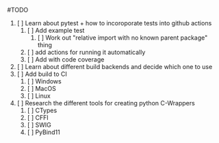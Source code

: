 #TODO

1.  [ ] Learn about pytest + how to incoroporate tests into github actions 
       1.  [ ] Add example test 
           1.  [ ] Work out "relative import with no known parent package" thing
       2.  [ ] add actions for running it automatically 
       3. [ ] Add with code coverage 
2. [ ] Learn about different build backends and decide which one to use
3. [ ] Add build to CI
   1. [ ] Windows
   2. [ ] MacOS
   3. [ ] Linux
4. [ ] Research the different tools for creating python C-Wrappers
   1. [ ] CTypes
   2. [ ] CFFI
   3. [ ] SWIG
   4. [ ] PyBind11